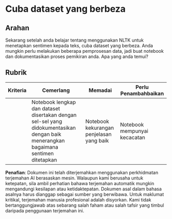 # Cuba dataset yang berbeza

## Arahan

Sekarang setelah anda belajar tentang menggunakan NLTK untuk menetapkan sentimen kepada teks, cuba dataset yang berbeza. Anda mungkin perlu melakukan beberapa pemprosesan data, jadi buat notebook dan dokumentasikan proses pemikiran anda. Apa yang anda temui?

## Rubrik

| Kriteria | Cemerlang                                                                                                          | Memadai                                   | Perlu Penambahbaikan    |
| -------- | ----------------------------------------------------------------------------------------------------------------- | ----------------------------------------- | ---------------------- |
|          | Notebook lengkap dan dataset disertakan dengan sel-sel yang didokumentasikan dengan baik menerangkan bagaimana sentimen ditetapkan | Notebook kekurangan penjelasan yang baik  | Notebook mempunyai kecacatan |

**Penafian**: 
Dokumen ini telah diterjemahkan menggunakan perkhidmatan terjemahan AI berasaskan mesin. Walaupun kami berusaha untuk ketepatan, sila ambil perhatian bahawa terjemahan automatik mungkin mengandungi kesilapan atau ketidaktepatan. Dokumen asal dalam bahasa asalnya harus dianggap sebagai sumber yang berwibawa. Untuk maklumat kritikal, terjemahan manusia profesional adalah disyorkan. Kami tidak bertanggungjawab atas sebarang salah faham atau salah tafsir yang timbul daripada penggunaan terjemahan ini.